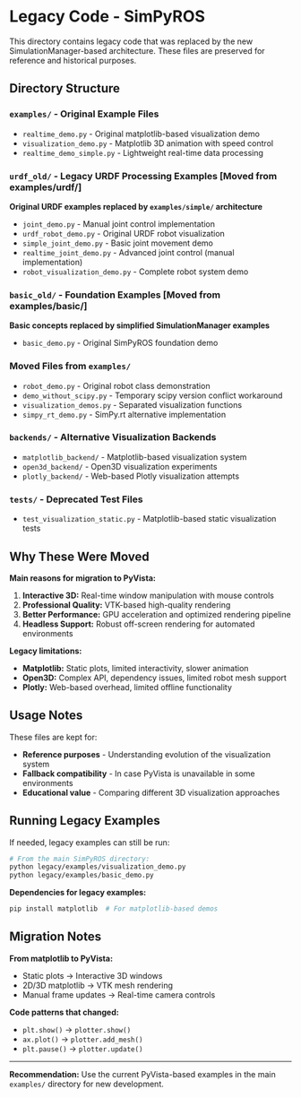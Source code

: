 # Legacy Code - SimPyROS

This directory contains legacy code that was replaced by the new SimulationManager-based architecture. These files are preserved for reference and historical purposes.

## Directory Structure

### `examples/` - Original Example Files
- `realtime_demo.py` - Original matplotlib-based visualization demo
- `visualization_demo.py` - Matplotlib 3D animation with speed control
- `realtime_demo_simple.py` - Lightweight real-time data processing

### `urdf_old/` - Legacy URDF Processing Examples **[Moved from examples/urdf/]**
**Original URDF examples replaced by `examples/simple/` architecture**
- `joint_demo.py` - Manual joint control implementation
- `urdf_robot_demo.py` - Original URDF robot visualization
- `simple_joint_demo.py` - Basic joint movement demo
- `realtime_joint_demo.py` - Advanced joint control (manual implementation)
- `robot_visualization_demo.py` - Complete robot system demo

### `basic_old/` - Foundation Examples **[Moved from examples/basic/]**
**Basic concepts replaced by simplified SimulationManager examples**
- `basic_demo.py` - Original SimPyROS foundation demo

### Moved Files from `examples/`
- `robot_demo.py` - Original robot class demonstration  
- `demo_without_scipy.py` - Temporary scipy version conflict workaround
- `visualization_demos.py` - Separated visualization functions
- `simpy_rt_demo.py` - SimPy.rt alternative implementation

### `backends/` - Alternative Visualization Backends
- `matplotlib_backend/` - Matplotlib-based visualization system
- `open3d_backend/` - Open3D visualization experiments  
- `plotly_backend/` - Web-based Plotly visualization attempts

### `tests/` - Deprecated Test Files
- `test_visualization_static.py` - Matplotlib-based static visualization tests

## Why These Were Moved

**Main reasons for migration to PyVista:**
1. **Interactive 3D:** Real-time window manipulation with mouse controls
2. **Professional Quality:** VTK-based high-quality rendering
3. **Better Performance:** GPU acceleration and optimized rendering pipeline
4. **Headless Support:** Robust off-screen rendering for automated environments

**Legacy limitations:**
- **Matplotlib:** Static plots, limited interactivity, slower animation
- **Open3D:** Complex API, dependency issues, limited robot mesh support
- **Plotly:** Web-based overhead, limited offline functionality

## Usage Notes

These files are kept for:
- **Reference purposes** - Understanding evolution of the visualization system
- **Fallback compatibility** - In case PyVista is unavailable in some environments
- **Educational value** - Comparing different 3D visualization approaches

## Running Legacy Examples

If needed, legacy examples can still be run:

```bash
# From the main SimPyROS directory:
python legacy/examples/visualization_demo.py
python legacy/examples/basic_demo.py
```

**Dependencies for legacy examples:**
```bash
pip install matplotlib  # For matplotlib-based demos
```

## Migration Notes

**From matplotlib to PyVista:**
- Static plots → Interactive 3D windows
- 2D/3D matplotlib → VTK mesh rendering
- Manual frame updates → Real-time camera controls

**Code patterns that changed:**
- `plt.show()` → `plotter.show()`
- `ax.plot()` → `plotter.add_mesh()`
- `plt.pause()` → `plotter.update()`

---

**Recommendation:** Use the current PyVista-based examples in the main `examples/` directory for new development.